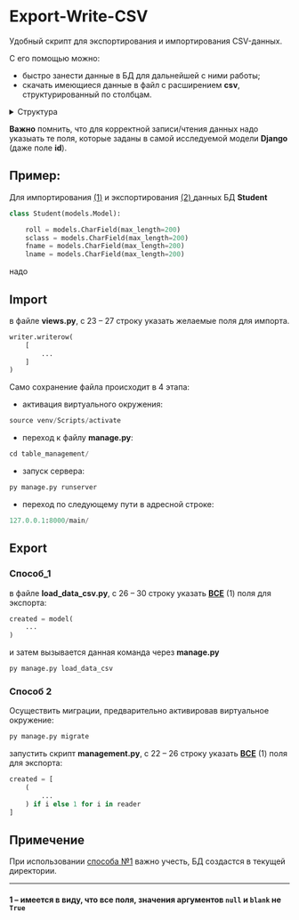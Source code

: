 # Export-Write-CSV

Удобный скрипт для экспортирования и импортирования CSV-данных.  

С его помощью можно:

- быстро занести данные в БД для дальнейшей с ними работы;
- скачать имеющиеся данные в файл с расширением **csv**, структурированный по столбцам.  

<details>  
    <summary> Структура </summary>

```cmd
+---table_management
|   |   db.sqlite3
|   |   manage.py
|   +---static
|   |   \---data  <-- Директория для таблиц
|   |           README.md
|   +---table
|   |   |   admin.py
|   |   |   apps.py
|   |   |   management.py  <-- Ручное
|   |   |   models.py
|   |   |   urls.py
|   |   |   views.py
|   |   |   __init__.py
|   |   +---management
|   |   |   |   __init__.py
|   |   |   +---commands
|   |   |   |   |   load_data_csv.py  <-- Для импорта данных в БД через py manage.py load_data_csv
|   |   |   |   |   _private.py
|   |   |   |   |   __init__.py
|   +---table_management
|   |   |   asgi.py
|   |   |   settings.py
|   |   |   urls.py
|   |   |   wsgi.py
|   |   |   __init__.py
|   \---templates
|           base.html
\---venv
```
    
</details>

**Важно** помнить, что для корректной записи/чтения данных надо указыать те поля, которые заданы в самой исследуемой модели **Django** (даже поле **id**).

## Пример:

Для импортирования [(1)](#Import) и экспортирования [(2) ](#Export) данных БД **Student**
<a name="Import"/><a name="Export"/>

```py
class Student(models.Model):

    roll = models.CharField(max_length=200)
    sclass = models.CharField(max_length=200)
    fname = models.CharField(max_length=200)
    lname = models.CharField(max_length=200)
```

надо

## Import

в файле **views.py**, с 23 – 27 строку указать желаемые поля для импорта.

```py
writer.writerow(
    [
        ...
    ]
)
```

Само сохранение файла происходит в 4 этапа:

- активация виртуального окружения:

```py
source venv/Scripts/activate
```  

- переход к файлу **manage.py**:

```py
cd table_management/
```

- запуск сервера:

```py
py manage.py runserver
```

- переход по следующему пути в адресной строке:

```py
127.0.0.1:8000/main/
```

## Export

### Способ_1

в файле **load_data_csv.py**, с 26 – 30 строку указать [**ВСЕ**](#1) (1) поля для экспорта:

```py
created = model(
    ...
)
```

и затем вызывается данная команда через **manage.py**

```py
py manage.py load_data_csv
```

### Способ 2

Осуществить миграции, предварительно активировав виртуальное окружение:

```py
py manage.py migrate
```

запустить скрипт **management.py**, с 22 – 26 строку указать [**ВСЕ**](#1) (1) поля для экспорта:

```py
created = [
    (
        ...
    ) if i else 1 for i in reader
]
```

<a name="1"/>

## Примечение

При использовании [способа №1](#способ_1) важно учесть, БД создастся в текущей директории.
<a name="способ_1"/>
___

#### 1 – имеется в виду, что все поля, значения аргументов `null` и `blank` не `True`
